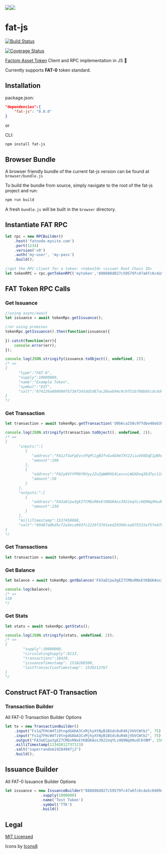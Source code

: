 ![](https://png.icons8.com/ios-glyphs/128/3498db/octahedron.png)![](https://png.icons8.com/ios/40/3498db/javascript-filled.png)

# fat-js

[![Build Status](https://travis-ci.com/DBGrow/fat-js.svg?token=REedCkSxoVCAw1Krjc8q&branch=master)](https://travis-ci.com/DBGrow/fat-js)

[![Coverage Status](https://coveralls.io/repos/github/DBGrow/fat-js/badge.svg?branch=master&t=X5s8cd)](https://coveralls.io/github/DBGrow/fat-js?branch=master)

[Factom Asset Token](https://github.com/DBGrow/FAT) Client and RPC implementation in JS :blue_heart:

Currently supports **FAT-0** token standard.



## Installation

package.json:

```json
"dependencies":{
	"fat-js": "0.0.0"
}
```

or

CLI:

```
npm install fat-js
```



## Browser Bundle

A browser friendly bundle of the current fat-js version can be found at `browser/bundle.js`

To build the bundle from source, simply navigate to the root of the fat-js project and run:

```bash
npm run build
```

A fresh `bundle.js` will be built in the  `browser` directory.



## Instantiate FAT RPC

```javascript
let rpc = new RPCBuilder()
    .host('fatnode.mysite.com')
    .port(1234)
    .version('v0')
    .auth('my-user', 'my-pass')
    .build();
 
//get the RPC client for a token: <tokenId> <issuer Root Chain ID>
let tokenRPC = rpc.getTokenRPC('mytoken','888888d027c59579fc47a6fc6c4a5c0409c7c39bc38a86cb5fc0069978493762')
```



## FAT Token RPC Calls

### Get Issuance

```javascript
//using async/await
let issuance = await tokenRpc.getIssuance();

//or using promises
tokenRpc.getIssuance().then(function(issuance){
    
}).catch(function(err){
    console.error(err);
});

console.log(JSON.stringify(issuance.toObject(), undefined, 2));
/* =>
{  
      "type":"FAT-0",
      "supply":10000000,
      "name":"Example Token",
      "symbol":"EXT",
      "salt":"874220a808090fb736f345dd5d67ac26eab94c9c9f51b708b05cdc4d42f65aae"
}
*/
```



### Get Transaction

```javascript
let transaction = await tokenRpc.getTransaction('d9b6ca250c97fdbe48eb3972a7d4b906aac54f2048982acfcb6019bc2a018be9');

console.log(JSON.stringify(transaction.toObject(), undefined, 2));
/* =>
{
      "inputs:":[  
         {  
            "address":"FA1zT4aFpEvcnPqPCigB3fvGu4Q4mTXY22iiuV69DqE1pNhdF2MC",
            "amount":100
         },
         {  
            "address":"FA2y6VYYPR9Y9Vyy1ZuZqWWRXGXLeuvsLWGkDxq3Ed7yc11dbBKV",
            "amount":50
         }
      ],
      "outputs:":[  
         {  
            "address":"FA3aECpw3gEZ7CMQvRNxEtKBGKAos3922oqYLcHQ9NqXHudC6YBM",
            "amount":150
         }
      ],
      "milliTimestamp":1537450868,
      "salt":"80d87a8bd5cf2a3eca9037c2229f3701eed29360caa975531ef5fe476b1b70b5"
}
*/
```



### Get Transactions

```javascript
let transaction = await tokenRpc.getTransactions();
```



### Get Balance

```javascript
let balance = await tokenRpc.getBalance('FA3aECpw3gEZ7CMQvRNxEtKBGKAos3922oqYLcHQ9NqXHudC6YBM');

console.log(balance);
/* =>
150
*/
```



### Get Stats

```javascript
let stats = await tokenRpc.getStats();

console.log(JSON.stringify(stats, undefined, 2));
/* =>
{
        "supply":10000000,
        "circulatingSupply":8113,
        "transactions":18429,
        "issuanceTimestamp": 1518286500,
        "lastTransactionTimestamp": 1539212767
}
*/
```



## Construct FAT-0 Transaction

### Transaction Builder

All FAT-0 Transaction Builder Options

```javascript
let tx = new TransactionBuilder()
	.input("Fs1q7FHcW4Ti9tngdGAbA3CxMjhyXtNyB1BSdc8uR46jVUVCWtbJ", 75)
	.input("Fs1q7FHcW4Ti9tngdGAbA3CxMjhyXtNyB1BSdc8uR46jVUVCWtbJ", 75)
	.output("FA3aECpw3gEZ7CMQvRNxEtKBGKAos3922oqYLcHQ9NqXHudC6YBM", 150)
	.milliTimestamp(12345812737123)
    .salt("superrandom1928498fj2")
	.build();
```



## Issuance Builder

All FAT-0 Issuance Builder Options

```javascript
let issuance = new IssuanceBuilder("888888d027c59579fc47a6fc6c4a5c0409c7c39bc38a86cb5fc0069978493762", "mytoken", "sk11pz4AG9XgB1eNVkbppYAWsgyg7sftDXqBASsagKJqvVRKYodCU")
                .supply(1000000)
                .name('Test Token')
                .symbol('TTK')
                .build()
```



## Legal

[MIT Licensed](LICENSE.md)

Icons by [Icons8](https://icons8.com)